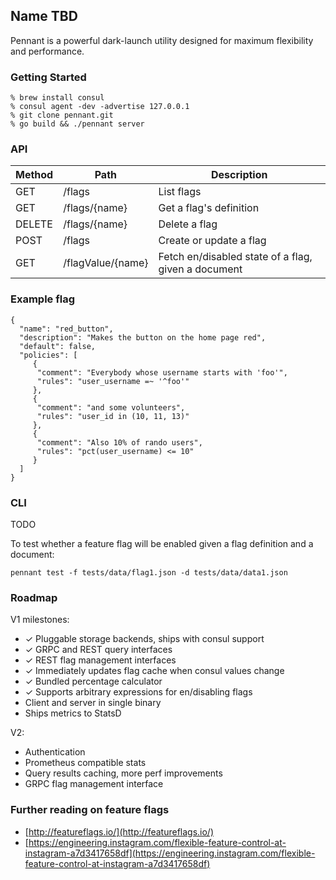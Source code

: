 ## Name TBD

Pennant is a powerful dark-launch utility designed for maximum flexibility and
performance.

### Getting Started

```
% brew install consul
% consul agent -dev -advertise 127.0.0.1
% git clone pennant.git
% go build && ./pennant server
```

### API

| Method | Path | Description |
| --- | --- | --- |
| GET | /flags | List flags |
| GET | /flags/{name} | Get a flag's definition |
| DELETE | /flags/{name} | Delete a flag |
| POST | /flags | Create or update a flag |
| GET | /flagValue/{name} | Fetch en/disabled state of a flag, given a document |

### Example flag

```
{
  "name": "red_button",
  "description": "Makes the button on the home page red",
  "default": false,
  "policies": [
     {
      "comment": "Everybody whose username starts with 'foo'",
      "rules": "user_username =~ '^foo'"
     },
     {
      "comment": "and some volunteers",
      "rules": "user_id in (10, 11, 13)"
     },
     {
      "comment": "Also 10% of rando users",
      "rules": "pct(user_username) <= 10"
     }
  ]
}

```

### CLI

TODO

To test whether a feature flag will be enabled given a flag definition and a
document:

```
pennant test -f tests/data/flag1.json -d tests/data/data1.json
```

### Roadmap
V1 milestones:

 - ✓ Pluggable storage backends, ships with consul support
 - ✓ GRPC and REST query interfaces
 - ✓ REST flag management interfaces
 - ✓ Immediately updates flag cache when consul values change
 - ✓ Bundled percentage calculator
 - ✓ Supports arbitrary expressions for en/disabling flags
 - Client and server in single binary
 - Ships metrics to StatsD

V2:

 - Authentication
 - Prometheus compatible stats
 - Query results caching, more perf improvements
 - GRPC flag management interface

### Further reading on feature flags

- [http://featureflags.io/](http://featureflags.io/)
- [https://engineering.instagram.com/flexible-feature-control-at-instagram-a7d3417658df](https://engineering.instagram.com/flexible-feature-control-at-instagram-a7d3417658df)
